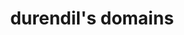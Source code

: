 ---
title: durendil's domains
slug: durendil
icon: 
description: Here is the list of HNS domains I own. You can contact me to either buy one or to apply for a subdomain.
offline: false
handshake: true
url: http://domains.durendil/
docs: 
repo: 
owner: https://twitter.com/TLD_Owner
priority: 4.5
---